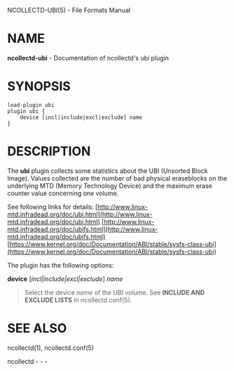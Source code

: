 NCOLLECTD-UBI(5) - File Formats Manual

# NAME

**ncollectd-ubi** - Documentation of ncollectd's ubi plugin

# SYNOPSIS

	load-plugin ubi
	plugin ubi {
	    device [incl|include|excl|exclude] name
	}

# DESCRIPTION

The **ubi** plugin collects some statistics about the
UBI (Unsorted Block Image).
Values collected are the number of bad physical eraseblocks on
the underlying MTD (Memory Technology Device) and the maximum erase
counter value concerning one volume.

See following links for details:
[http://www.linux-mtd.infradead.org/doc/ubi.html](http://www.linux-mtd.infradead.org/doc/ubi.html)
[http://www.linux-mtd.infradead.org/doc/ubifs.html](http://www.linux-mtd.infradead.org/doc/ubifs.html)
[https://www.kernel.org/doc/Documentation/ABI/stable/sysfs-class-ubi](https://www.kernel.org/doc/Documentation/ABI/stable/sysfs-class-ubi)

The plugin has the following options:

**device** \[*incl|include|excl|exclude*] *name*

> Select the device *name* of the UBI volume.
> See **INCLUDE AND EXCLUDE LISTS** in
> ncollectd.conf(5).

# SEE ALSO

ncollectd(1),
ncollectd.conf(5)

ncollectd - - -
